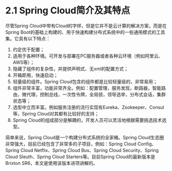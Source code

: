 # 2.1 Spring Cloud简介及其特点

尽管Spring Cloud中带有Cloud的字样，但是它并不是云计算的解决方案，而是在Spring Boot的基础上构建的、用于快速构建分布式系统中的一些通用模式的工具集。它具有以下特点：

1. 约定优于配置；
2. 适用于各种环境。可开发与部署在PC服务器或者各种云环境（例如阿里云、AWS等）；
3. 隐藏了组件的复杂性，并提供声明式、无xml的配置方式；
4. 开箱即用，快速启动；
5. 轻量级的组件。Spring Cloud包含的组件都是比较轻量级的，非常易用；
6. 组件非常丰富，功能非常齐全。例如：配置管理，服务发现，断路器，智能路由，微代理，控制总线，一次性令牌，全局锁，领导选举，分布式会话，集群状态等；
7. 选型中立而丰富。例如服务注册的流行实现有Eureka、Zookeeper、Consul等，Spring Cloud对其都有比较好的支持；
8. Spring Cloud的组成部分是解耦的，开发人员可以灵活地根据需要挑选技术选型。

简单来说，Spring Cloud是一个构建分布式系统的全家桶。Spring Cloud生态圈非常强大，目前已经包含了非常多的子项目，例如：Spring Cloud Config、Spring Cloud Netflix、Spring Cloud Bus、Spring Cloud Security、Spring Cloud Sleuth、Spring Cloud Starters等。目前Spring Cloud的最新版本是Brixton SR6，本文是使用该版本进项讲解的。



